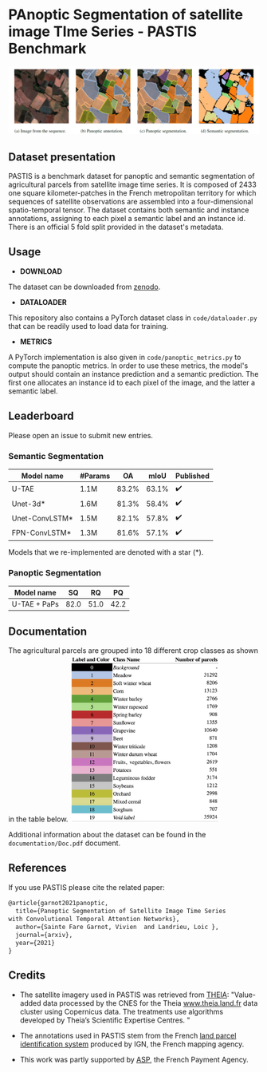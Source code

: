 # PAnoptic Segmentation of satellite image TIme Series - PASTIS Benchmark

![](images/predictions.png)

## Dataset presentation
PASTIS is a benchmark dataset for panoptic and semantic segmentation of agricultural parcels from 
satellite image time series. It is composed of 2433 one square kilometer-patches in the French metropolitan territory for which sequences 
of satellite observations are assembled into a four-dimensional spatio-temporal tensor. 
The dataset contains both semantic and instance annotations, assigning to each pixel a semantic label and an instance id.
There is an official 5 fold split provided in the dataset's metadata.
## Usage 
- **DOWNLOAD** 

The dataset can be downloaded from [zenodo](https://zenodo.org/record/5012942).
- **DATALOADER** 

This repository also contains a PyTorch dataset class in `code/dataloader.py` 
that can be readily used to load data for training.
- **METRICS** 

A PyTorch implementation is also given in `code/panoptic_metrics.py` to compute
the panoptic metrics. In order to use these metrics, the model's output should contain an instance prediction
and a semantic prediction. The first one allocates an instance id to each pixel of the image, 
and the latter a semantic label.

## Leaderboard
Please open an issue to submit new entries.

### Semantic Segmentation
| Model name         | #Params| OA  |  mIoU | Published |
| ------------------ |---- |---- | ---| --- |
| U-TAE   |   1.1M|  83.2%    | 63.1%|  :heavy_check_mark:|
| Unet-3d*   | 1.6M|    81.3%    |  58.4%| :heavy_check_mark:|
| Unet-ConvLSTM* |1.5M  |     82.1%    |  57.8%| :heavy_check_mark:|
| FPN-ConvLSTM*  | 1.3M|    81.6%   |  57.1%|:heavy_check_mark: |

Models that we re-implemented are denoted with a star (*).


### Panoptic Segmentation
| Model name         | SQ  | RQ | PQ|
| ------------------ |--- | --- |--- |
| U-TAE + PaPs       | 82.0|51.0 |42.2   |



## Documentation
The agricultural parcels are grouped into 18 different crop classes as shown in the 
table below. 
<img src="images/Nomenclature.png" alt="drawing" width="300"/>

Additional information about the dataset can be found in the `documentation/Doc.pdf` document.

## References
If you use PASTIS please cite the related paper:
```
@article{garnot2021panoptic,
  title={Panoptic Segmentation of Satellite Image Time Series
with Convolutional Temporal Attention Networks},
  author={Sainte Fare Garnot, Vivien  and Landrieu, Loic },
  journal={arxiv},
  year={2021}
}
```

## Credits

- The satellite imagery used in PASTIS was retrieved from [THEIA](www.theia.land.fr): 
"Value-added data processed by the CNES for the Theia www.theia.land.fr data cluster using Copernicus data.
The treatments use algorithms developed by Theia’s Scientific Expertise Centres. "

- The annotations used in PASTIS stem from the French [land parcel identification system](https://www.data.gouv.fr/en/datasets/registre-parcellaire-graphique-rpg-contours-des-parcelles-et-ilots-culturaux-et-leur-groupe-de-cultures-majoritaire/) produced
 by IGN, the French mapping agency.
 
- This work was partly supported by [ASP](https://www.asp-public.fr), the French Payment Agency. 